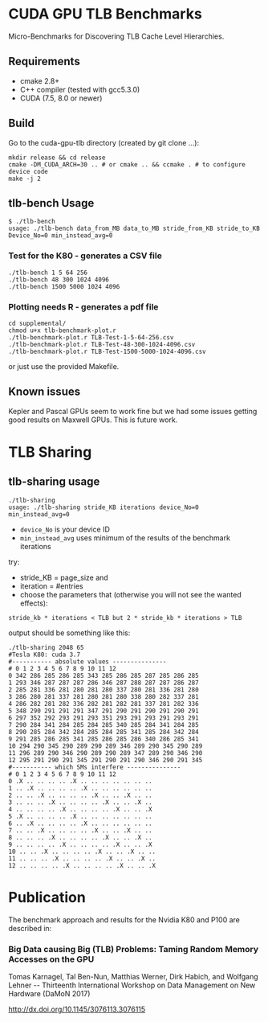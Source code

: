 # CUDA GPU TLB Benchmarks

Micro-Benchmarks for Discovering TLB Cache Level Hierarchies.

## Requirements

- cmake 2.8+
- C++ compiler (tested with gcc5.3.0)
- CUDA (7.5, 8.0 or newer)

## Build

Go to the cuda-gpu-tlb directory (created by git clone ...):

```
mkdir release && cd release
cmake -DM_CUDA_ARCH=30 .. # or cmake .. && ccmake . # to configure device code
make -j 2
```

## tlb-bench Usage

```
$ ./tlb-bench 
usage: ./tlb-bench data_from_MB data_to_MB stride_from_KB stride_to_KB Device_No=0 min_instead_avg=0
```

### Test for the K80 - generates a CSV file 

```
./tlb-bench 1 5 64 256
./tlb-bench 48 300 1024 4096
./tlb-bench 1500 5000 1024 4096
```

### Plotting needs R - generates a pdf file

```
cd supplemental/
chmod u+x tlb-benchmark-plot.r
./tlb-benchmark-plot.r TLB-Test-1-5-64-256.csv
./tlb-benchmark-plot.r TLB-Test-48-300-1024-4096.csv
./tlb-benchmark-plot.r TLB-Test-1500-5000-1024-4096.csv
```

or just use the provided Makefile.


## Known issues

Kepler and Pascal GPUs seem to work fine but we had some issues getting good results on Maxwell GPUs. This is future work.


# TLB Sharing

## tlb-sharing usage

```
./tlb-sharing 
usage: ./tlb-sharing stride_KB iterations device_No=0 min_instead_avg=0
```
- `device_No` is your device ID
- `min_instead_avg` uses minimum of the results of the benchmark iterations

try:

- stride_KB = page_size  and 
- iteration = #entries
- choose the parameters that (otherwise you will not see the wanted effects):
```
stride_kb * iterations < TLB but 2 * stride_kb * iterations > TLB
```

output should be something like this:

```
./tlb-sharing 2048 65
#Tesla K80: cuda 3.7
#----------- absolute values ---------------
# 0 1 2 3 4 5 6 7 8 9 10 11 12 
0 342 286 285 286 285 343 285 286 285 287 285 286 285 
1 293 346 287 287 287 286 346 287 288 287 287 286 287 
2 285 281 336 281 280 281 280 337 280 281 336 281 280 
3 286 280 281 337 281 280 281 280 338 280 282 337 281 
4 286 282 281 282 336 282 281 282 281 337 281 282 336 
5 348 290 291 291 291 347 291 290 291 290 291 290 291 
6 297 352 292 293 291 293 351 293 291 293 291 293 291 
7 290 284 341 284 285 284 285 340 285 284 341 284 285 
8 290 285 284 342 284 285 284 285 341 285 284 342 284 
9 291 285 286 285 341 285 286 285 286 340 286 285 341 
10 294 290 345 290 289 290 289 346 289 290 345 290 289 
11 296 289 290 346 290 289 290 289 347 289 290 346 290 
12 295 291 290 291 345 291 290 291 290 346 290 291 345 
#----------- which SMs interfere ---------------
# 0 1 2 3 4 5 6 7 8 9 10 11 12 
0 .X .. .. .. .. .X .. .. .. .. .. .. .. 
1 .. .X .. .. .. .. .X .. .. .. .. .. .. 
2 .. .. .X .. .. .. .. .X .. .. .X .. .. 
3 .. .. .. .X .. .. .. .. .X .. .. .X .. 
4 .. .. .. .. .X .. .. .. .. .X .. .. .X 
5 .X .. .. .. .. .X .. .. .. .. .. .. .. 
6 .. .X .. .. .. .. .X .. .. .. .. .. .. 
7 .. .. .X .. .. .. .. .X .. .. .X .. .. 
8 .. .. .. .X .. .. .. .. .X .. .. .X .. 
9 .. .. .. .. .X .. .. .. .. .X .. .. .X 
10 .. .. .X .. .. .. .. .X .. .. .X .. .. 
11 .. .. .. .X .. .. .. .. .X .. .. .X .. 
12 .. .. .. .. .X .. .. .. .. .X .. .. .X 
```

# Publication

The benchmark approach and results for the Nvidia K80 and P100 are described in:

### Big Data causing Big (TLB) Problems: Taming Random Memory Accesses on the GPU

Tomas Karnagel, Tal Ben-Nun, Matthias Werner, Dirk Habich, and Wolfgang Lehner -- 
Thirteenth International Workshop on Data Management on New Hardware (DaMoN 2017)

http://dx.doi.org/10.1145/3076113.3076115
